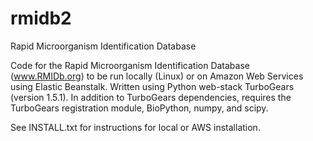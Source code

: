 # rmidb2
Rapid Microorganism Identification Database

Code for the Rapid Microorganism Identification Database (www.RMIDb.org)
to be run locally (Linux) or on Amazon Web Services using Elastic
Beanstalk. Written using Python web-stack TurboGears (version 1.5.1). In
addition to TurboGears dependencies, requires the TurboGears registration
module, BioPython, numpy, and scipy.

See INSTALL.txt for instructions for local or AWS installation. 
